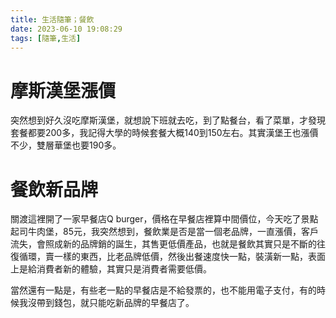 ```yaml
---
title: 生活隨筆；餐飲
date: 2023-06-10 19:08:29
tags: [隨筆,生活]
---
```

<link rel="stylesheet" href="https://cdn.jsdelivr.net/npm/bootstrap-icons@1.10.0/font/bootstrap-icons.css">

# <i class="bi bi-book"></i> 摩斯漢堡漲價

突然想到好久沒吃摩斯漢堡，就想說下班就去吃，到了點餐台，看了菜單，才發現套餐都要200多，我記得大學的時候套餐大概140到150左右。其實漢堡王也漲價不少，雙層華堡也要190多。

# <i class="bi bi-book"></i> 餐飲新品牌

關渡這裡開了一家早餐店Q burger，價格在早餐店裡算中間價位，今天吃了景點起司牛肉堡，85元，我突然想到，餐飲業是否是當一個老品牌，一直漲價，客戶流失，會照成新的品牌銷的誕生，其售更低價產品，也就是餐飲其實只是不斷的往復循環，賣一樣的東西，比老品牌低價，然後出餐速度快一點，裝潢新一點，表面上是給消費者新的體驗，其實只是消費者需要低價。

當然還有一點是，有些老一點的早餐店是不給發票的，也不能用電子支付，有的時候我沒帶到錢包，就只能吃新品牌的早餐店了。




